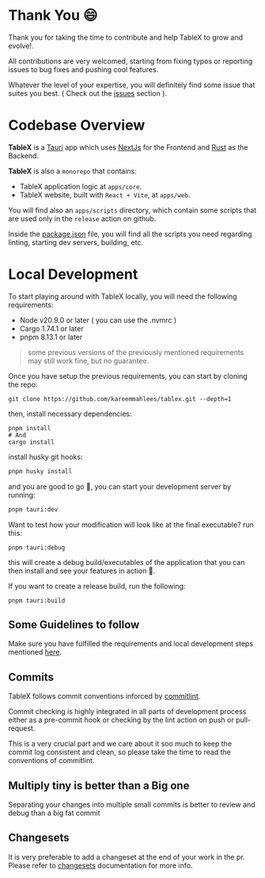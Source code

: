# Thank You 😄

Thank you for taking the time to contribute and help TableX to grow and evolve!.

All contributions are very welcomed, starting from fixing typos or reporting issues to bug fixes and pushing cool features.

Whatever the level of your expertise, you will definitely find some issue that suites you best. ( Check out the [issues](https://github.com/kareemmahlees/tablex/issues) section ).

# Codebase Overview

**TableX** is a [Tauri](https://tauri.app/) app which uses [NextJs](https://nextjs.org/) for the Frontend and [Rust](https://www.rust-lang.org/) as the Backend.

**TableX** is also a `monorepo` that contains:

- TableX application logic at `apps/core`.
- TableX website, built with `React + Vite`, at `apps/web`.

You will find also an `apps/scripts` directory, which contain some scripts that are used only in the `release` action on github.

Inside the [package.json](../package.json) file, you will find all the scripts you need regarding linting, starting dev servers, building, etc.

# Local Development

To start playing around with TableX locally, you will need the following requirements:

- Node v20.9.0 or later ( you can use the .nvmrc )
- Cargo 1.74.1 or later
- pnpm 8.13.1 or later

> some previous versions of the previously mentioned requirements may still work fine, but no guarantee.

Once you have setup the previous requirements, you can start by cloning the repo:

```shell
git clone https://github.com/kareemmahlees/tablex.git --depth=1
```

then, install necessary dependencies:

```shell
pnpm install
# And
cargo install
```

install husky git hooks:

```bash
pnpm husky install
```

and you are good to go 💫, you can start your development server by running:

```bash
pnpm tauri:dev
```

Want to test how your modification will look like at the final executable? run this:

```shell
pnpm tauri:debug
```

this will create a debug build/executables of the application that you can then install and see your features in action 🥳.

If you want to create a release build, run the following:

```shell
pnpm tauri:build
```

## Some Guidelines to follow

Make sure you have fulfilled the requirements and local development steps mentioned [here](../README.md#local-development-🧑🏻‍💻).

## Commits

TableX follows commit conventions inforced by [commitlint](https://github.com/conventional-changelog/commitlint).

Commit checking is highly integrated in all parts of development process either as a pre-commit hook or checking by the lint action on push or pull-request.

This is a very crucial part and we care about it soo much to keep the commit log consistent and clean, so please take the time to read the conventions of commitlint.

## Multiply tiny is better than a Big one

Separating your changes into multiple small commits is better to review and debug than a big fat commit

## Changesets

It is very preferable to add a changeset at the end of your work in the pr.
Please refer to [changesets](https://github.com/changesets/changesets) documentation for more info.
